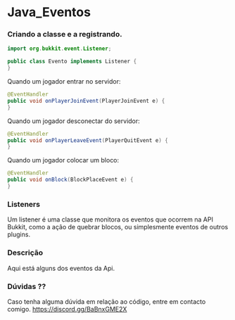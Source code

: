 # Java_Eventos

### Criando a classe e a registrando.
```java
import org.bukkit.event.Listener;

public class Evento implements Listener {
}
```

Quando um jogador entrar no servidor:
```java
@EventHandler
public void onPlayerJoinEvent(PlayerJoinEvent e) {
}
```

Quando um jogador desconectar do servidor:
```java
@EventHandler
public void onPlayerLeaveEvent(PlayerQuitEvent e) {
}
```
Quando um jogador colocar um bloco:
```java
@EventHandler
public void onBlock(BlockPlaceEvent e) {
}
```
### Listeners
Um listener é uma classe que monitora os eventos que ocorrem na API Bukkit, como a ação de quebrar blocos, ou simplesmente eventos de outros plugins. 

### Descrição
Aqui está alguns dos eventos da Api.

### Dúvidas ??
Caso tenha alguma dúvida em relação ao código, entre em contacto comigo. https://discord.gg/BaBnxGME2X

